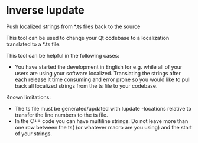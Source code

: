# Inverse lupdate
Push localized strings from *.ts files back to the source

This tool can be used to change your Qt codebase to a localization translated to a *.ts file.

This tool can be helpful in the following cases:
- You have started the development in English for e.g. while all of your users are using your software localized. 
Translating the strings after each release it time consuming and error prone so you would like to pull back all localized strings from
the ts file to your codebase. 

Known limitations:
- The ts file must be generated/updated  with lupdate -locations relative to transfer the line numbers to the ts file.
- In the C++ code you can have multiline strings. Do not leave more than one row between the ts( (or whatever macro are you using) 
and the start of your strings.
